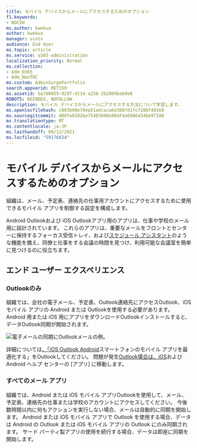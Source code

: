 ```yaml
---
title: モバイル デバイスからメールにアクセスするためのオプション
f1.keywords:
- NOCSH
ms.author: kwekua
author: kwekua
manager: scotv
audience: End User
ms.topic: article
ms.service: o365-administration
localization_priority: Normal
ms.collection:
- Adm_O365
- Adm_NonTOC
ms.custom: AdminSurgePortfolio
search.appverid: MET150
ms.assetid: ba780859-0297-4114-a258-2b2809bab9e6
ROBOTS: NOINDEX, NOFOLLOW
description: モバイル デバイスからメールにアクセスする方法について学習します。
ms.openlocfilehash: c003b90e704a51adcaca6d3887d1fc7286f40168
ms.sourcegitcommit: d08fe0282be75483608e96df4e6986d346e97180
ms.translationtype: MT
ms.contentlocale: ja-JP
ms.lasthandoff: 09/12/2021
ms.locfileid: "59176624"
---
```

# <a name="options-for-accessing-email-from-your-mobile-device"></a>モバイル デバイスからメールにアクセスするためのオプション

組織は、メール、予定表、連絡先の仕事用アカウントにアクセスするために使用できるモバイル アプリを制御する設定を構成します。

Android Outlookおよび iOS Outlookアプリ用のアプリは、仕事や学校のメール用に設計されています。 これらのアプリは、重要[](https://support.microsoft.com/office/f445ad7f-02f4-4294-a82e-71d8964e3978)なメールをフロントとセンターに保持するフォーカス受信トレイ、および[スケジュール アシスタント](https://support.microsoft.com/office/scheduling-made-easy-in-outlook-mobile-11c5bee5-d78a-4a2b-80c2-2b386ddb4470)のような機能を備え、同僚と仕事をする会議の時間を見つけ、利用可能な会議室を簡単に見つけるのに役立ちます。
  
## <a name="end-user-experience"></a>エンド ユーザー エクスペリエンス

### <a name="outlook-only"></a>Outlookのみ

組織では、会社の電子メール、予定表、Outlook連絡先にアクセスOutlook、iOS モバイル アプリの Android または Outlookを使用する必要があります。 Android 用または iOS 用にアプリをダウンロードOutlookインストールすると、データOutlook同期が開始されます。

![電子メールの同期にOutlookメールの例。](../../media/798d942a-4181-4dcb-8039-cd9f2edd9723.png)

詳細については[、「iOS Outlook Android](https://support.microsoft.com/office/de075b19-b73c-4d8a-841b-459982c7e890)スマートフォンのモバイル アプリを最適化する」をOutlookしてください。 問題が発生[Outlook場合は、iOS](https://support.microsoft.com/office/cd84214e-a5ac-4e95-9ea3-e07f78d0cde6)および Android ヘルプ センターの [アプリ] に移動します。

### <a name="any-email-app"></a>すべてのメール アプリ

組織では、Android または iOS モバイル アプリOutlookを使用して、メール、予定表、連絡先の仕事または学校のアカウントにアクセスしてください。 今後数時間以内に何もアクションを実行しない場合、メールは自動的に同期を開始します。 Android または iOS モバイル アプリで Outlook を使用する場合、データは Android の Outlook または iOS モバイル アプリの Outlook にのみ同期されます。 サード パーティ製アプリの使用を続行する場合、データは即座に同期を開始します。